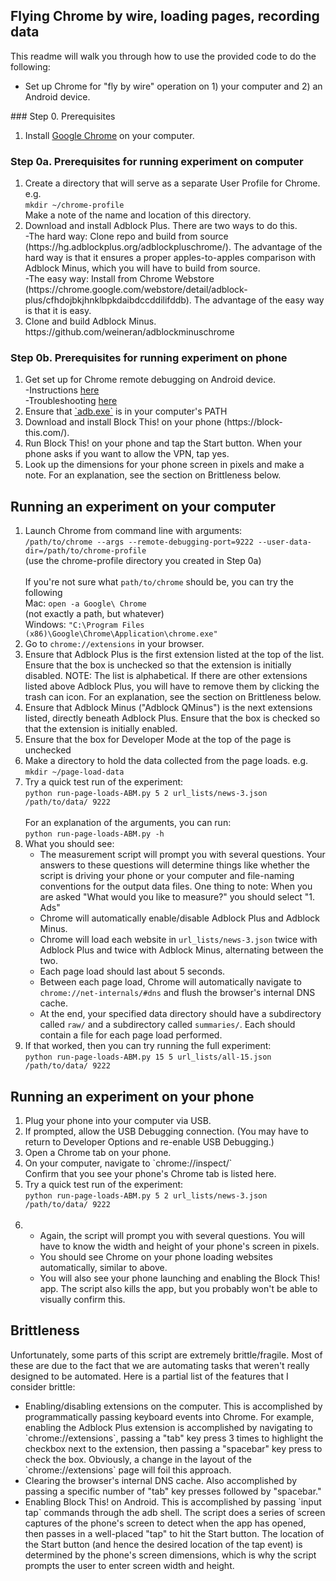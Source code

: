 ## Flying Chrome by wire, loading pages, recording data
This readme will walk you through how to use the provided code to do the following:
<ul>
	<li> Set up Chrome for "fly by wire" operation on 1) your computer and 2) an Android device.</li>

</ul>
### Step 0. Prerequisites
<ol>
  <li>Install <a href="https://www.google.com/chrome/browser/desktop/">Google Chrome</a> on your computer.</li>
</ol>

### Step 0a. Prerequisites for running experiment on computer
<ol>
	<li>Create a directory that will serve as a separate User Profile for Chrome. e.g. </br>
  		<code>mkdir ~/chrome-profile</code></br>
  		Make a note of the name and location of this directory.</li>
	<li>Download and install Adblock Plus.  There are two ways to do this.</br>
		-The hard way: Clone repo and build from source (https://hg.adblockplus.org/adblockpluschrome/).
		The advantage of the hard way is that it ensures a proper apples-to-apples comparison with Adblock Minus, which you will have to build from source.</br>
		-The easy way: Install from Chrome Webstore (https://chrome.google.com/webstore/detail/adblock-plus/cfhdojbkjhnklbpkdaibdccddilifddb).  The advantage of the easy way is that it is easy.</li>
	<li>Clone and build Adblock Minus.  https://github.com/weineran/adblockminuschrome</li>
</ol>

### Step 0b. Prerequisites for running experiment on phone
<ol>
	<li> Get set up for Chrome remote debugging on Android device.</br>
	  -Instructions <a href="https://developers.google.com/web/tools/chrome-devtools/debug/remote-debugging/remote-debugging?hl=en">here</a></br>
	  -Troubleshooting <a href="http://stackoverflow.com/questions/21925992/chrome-devtools-devices-does-not-detect-device-when-plugged-in">here</a></li>
	<li>Ensure that <a href="http://developer.android.com/tools/help/adb.html">`adb.exe`</a> is in your computer's PATH</li>
	<li>Download and install Block This! on your phone (https://block-this.com/).</li>
	<li>Run Block This! on your phone and tap the Start button.  When your phone asks if you want to allow the VPN, tap yes.</li>
	<li>Look up the dimensions for your phone screen in pixels and make a note.  For an explanation, see the section on Brittleness below.</li>
</ol>

## Running an experiment on your computer
<ol>
	<li>Launch Chrome from command line with arguments:</br>
  		<code>/path/to/chrome --args --remote-debugging-port=9222 --user-data-dir=/path/to/chrome-profile</code></br>    (use the chrome-profile directory you created in Step 0a)</br></br>
  		If you're not sure what <code>path/to/chrome</code> should be, you can try the following</br>
  		Mac: <code>open -a Google\ Chrome</code></br>(not exactly a path, but whatever)</br>
  		Windows: <code>"C:\Program Files (x86)\Google\Chrome\Application\chrome.exe"</code></li>
	<li>Go to <code>chrome://extensions</code> in your browser.</li>
	<li>Ensure that Adblock Plus is the first extension listed at the top of the list.  Ensure that the box is unchecked so that the extension is initially disabled.  NOTE: The list is alphabetical.  If there are other extensions listed above Adblock Plus, you will have to remove them by clicking the trash can icon.  For an explanation, see the section on Brittleness below.</li>
	<li>Ensure that Adblock Minus ("Adblock QMinus") is the next extensions listed, directly beneath Adblock Plus.  Ensure that the box is checked so that the extension is initially enabled.</li>
	<li>Ensure that the box for Developer Mode at the top of the page is unchecked</li>
	<li>Make a directory to hold the data collected from the page loads.  e.g.</br>
		<code>mkdir ~/page-load-data</code></li>
	<li>Try a quick test run of the experiment:</br>
		<code>python run-page-loads-ABM.py 5 2 url_lists/news-3.json /path/to/data/ 9222</code></br></br>
		For an explanation of the arguments, you can run:</br>
		<code>python run-page-loads-ABM.py -h</code></li>
	<li>What you should see:</br>
		<ul>
			<li>The measurement script will prompt you with several questions.  Your answers to these questions will determine things like whether the script is driving your phone or your computer and file-naming conventions for the output data files.  One thing to note: When you are asked "What would you like to measure?" you should select "1. Ads"</li>
			<li>Chrome will automatically enable/disable Adblock Plus and Adblock Minus.</li>
			<li>Chrome will load each website in <code>url_lists/news-3.json</code> twice with Adblock Plus and twice with Adblock Minus, alternating between the two.</li>
			<li>Each page load should last about 5 seconds.</li>
			<li>Between each page load, Chrome will automatically navigate to <code>chrome://net-internals/#dns</code> and flush the browser's internal DNS cache.</li>
			<li>At the end, your specified data directory should have a subdirectory called <code>raw/</code> and a subdirectory called <code>summaries/</code>.  Each should contain a file for each page load performed.</li>
		</ul></li>
	<li>If that worked, then you can try running the full experiment:</br>
		<code>python run-page-loads-ABM.py 15 5 url_lists/all-15.json /path/to/data/ 9222</code></li>
</ol>

## Running an experiment on your phone
<ol>
	<li>Plug your phone into your computer via USB.</li>
	<li>If prompted, allow the USB Debugging connection.  (You may have to return to Developer Options and re-enable USB Debugging.)</li>
	<li>Open a Chrome tab on your phone.</li>
	<li>On your computer, navigate to `chrome://inspect/`</br>
		Confirm that you see your phone's Chrome tab is listed here.</li>
	<li>Try a quick test run of the experiment:</br>
		<code>python run-page-loads-ABM.py 5 2 url_lists/news-3.json /path/to/data/ 9222</code></br></br>
	</li>
	<li>
		<ul>
			<li>Again, the script will prompt you with several questions.  You will have to know the width and height of your phone's screen in pixels.</li>
			<li>You should see Chrome on your phone loading websites automatically, similar to above.</li>
			<li>You will also see your phone launching and enabling the Block This! app.  The script also kills the app, but you probably won't be able to visually confirm this.</li>
		</ul>
	</li>
	
</ol>

## Brittleness
Unfortunately, some parts of this script are extremely brittle/fragile.  Most of these are due to the fact that we are automating tasks that weren't really designed to be automated.  Here is a partial list of the features that I consider brittle:</br>
<ul>
	<li>Enabling/disabling extensions on the computer.  This is accomplished by programmatically passing keyboard events into Chrome.  For example, enabling the Adblock Plus extension is accomplished by navigating to `chrome://extensions`, passing a "tab" key press 3 times to highlight the checkbox next to the extension, then passing a "spacebar" key press to check the box.  Obviously, a change in the layout of the `chrome://extensions` page will foil this approach.</li>
	<li>Clearing the browser's internal DNS cache.  Also accomplished by passing a specific number of "tab" key presses followed by "spacebar."</li>
	<li>Enabling Block This! on Android.  This is accomplished by passing `input tap` commands through the adb shell.  The script does a series of screen captures of the phone's screen to detect when the app has opened, then passes in a well-placed "tap" to hit the Start button.  The location of the Start button (and hence the desired location of the tap event) is determined by the phone's screen dimensions, which is why the script prompts the user to enter screen width and height.</li>
</ul>

